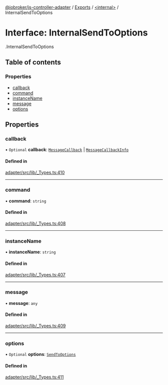 [@iobroker/js-controller-adapter](../README.md) / [Exports](../modules.md) / [<internal\>](../modules/internal_.md) / InternalSendToOptions

# Interface: InternalSendToOptions

[<internal>](../modules/internal_.md).InternalSendToOptions

## Table of contents

### Properties

- [callback](internal_.InternalSendToOptions.md#callback)
- [command](internal_.InternalSendToOptions.md#command)
- [instanceName](internal_.InternalSendToOptions.md#instancename)
- [message](internal_.InternalSendToOptions.md#message)
- [options](internal_.InternalSendToOptions.md#options)

## Properties

### callback

• `Optional` **callback**: [`MessageCallback`](../modules/internal_.md#messagecallback) \| [`MessageCallbackInfo`](internal_.MessageCallbackInfo.md)

#### Defined in

[adapter/src/lib/_Types.ts:410](https://github.com/ioBroker/ioBroker.js-controller/blob/ef3265a4/packages/adapter/src/lib/_Types.ts#L410)

___

### command

• **command**: `string`

#### Defined in

[adapter/src/lib/_Types.ts:408](https://github.com/ioBroker/ioBroker.js-controller/blob/ef3265a4/packages/adapter/src/lib/_Types.ts#L408)

___

### instanceName

• **instanceName**: `string`

#### Defined in

[adapter/src/lib/_Types.ts:407](https://github.com/ioBroker/ioBroker.js-controller/blob/ef3265a4/packages/adapter/src/lib/_Types.ts#L407)

___

### message

• **message**: `any`

#### Defined in

[adapter/src/lib/_Types.ts:409](https://github.com/ioBroker/ioBroker.js-controller/blob/ef3265a4/packages/adapter/src/lib/_Types.ts#L409)

___

### options

• `Optional` **options**: [`SendToOptions`](internal_.SendToOptions.md)

#### Defined in

[adapter/src/lib/_Types.ts:411](https://github.com/ioBroker/ioBroker.js-controller/blob/ef3265a4/packages/adapter/src/lib/_Types.ts#L411)

